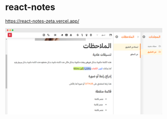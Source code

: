 # react-notes
https://react-notes-zeta.vercel.app/

![صورة](https://github.com/youssefhoummad/react-notes/blob/main/screenshot.png)
